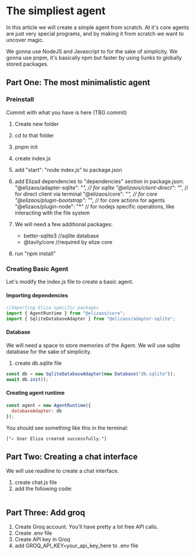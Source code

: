 # The simpliest agent

In this article we will create a simple agent from scratch. At it's core agents are just very special programs, and by making it from scratch we want to uncover magic.

We gonna use NodeJS and Javascript to for the sake of simplicity.
We gonna use pnpm, it's basically npm but faster by using liunks to globally stored packages.

## Part One: The most minimalistic agent
### Preinstall
Commit with what you have is here (TBG commit)

1. Create new folder
2. cd to that folder
3. pnpm init
4. create index.js 
5. add "start": "node index.js" to package.json
6. add Elizad dependencies to "dependencies" section in package.json:
    "@elizaos/adapter-sqlite": "*", // for sqlite
    "@elizaos/client-direct": "*", // for direct client via terminal
    "@elizaos/core": "*", // for core
    "@elizaos/plugin-bootstrap": "*", // for core actions for agents
    "@elizaos/plugin-node": "*" // for nodejs specific operations, like interacting with the file system
7. We will need a few additional packages:
    - better-sqlite3 //sqlite database
    - @tavily/core //required by elize core

7. run "npm install"

### Creating Basic Agent

Let's modify the index.js file to create a basic agent.

#### Importing dependencies

```javascript
//Importing Eliza specific packages
import { AgentRuntime } from "@elizaos/core";
import { SqliteDatabaseAdapter } from "@elizaos/adapter-sqlite";
```
#### Database

We will need a space to store memories of the Agent. We will use sqlite database for the sake of simplicity.

1. create db.sqlite file

```javascript
const db = new SqliteDatabaseAdapter(new Database("db.sqlite"));
await db.init();
```

#### Creating agent runtime

```javascript
const agent = new AgentRuntime({
  databaseAdapter: db
});
```

You should see something like this in the terminal:

```
["✓ User Eliza created successfully."]
```

## Part Two: Creating a chat interface 

We will use readline to create a chat interface.

1. create chat.js file
2. add the following code:

```javascript

```

## Part Three: Add groq

1. Create Groq account. You'll have pretty a lot free API calls.
2. Create .env file
3. Create API key in Groq
3. add GROQ_API_KEY=your_api_key_here to .env file
